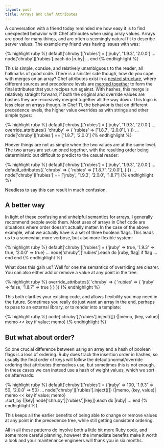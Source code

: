 ```yaml
---
layout: post
title: Arrays and Chef Attributes
---
```


A conversation with a friend today reminded me how easy it is to find unexpected behavior with Chef attributes when using array values. Arrays are good for many things, and are often a seemingly natural fit to describe server values. The example my friend was having issues with was:

{% highlight ruby %}
default['chruby']['rubies'] = ['jruby', '1.9.3', '2.0.0']
...
node['chruby']['rubies'].each do |ruby|
    ...
end
{% endhighlight %}

This is simple, consise, and relatively unambiguous to the reader; all hallmarks of good code. There is a sinister side though, how do you cope with merges on an array? Chef attributes exist in a [nested structure](http://docs.opscode.com/essentials_cookbook_attribute_files.html#attribute-precedence), where different sources and precedence levels are [merged together](https://github.com/opscode/chef/blob/master/lib/chef/mixin/deep_merge.rb) to form the final attributes that your recipes run against. With hashes, this merge is relatively straight forward, if both the original and override values are hashes they are recursively merged together all the way down. This logic is less clear on arrays though. In Chef 11, the behavior is that on different precedence levels, the higher value overrides as with strings and other simple types:

{% highlight ruby %}
default['chruby']['rubies'] = ['jruby', '1.9.3', '2.0.0']
...
override_attributes({
  'chruby' => {
    'rubies' => ['1.8.7', '2.0.0'],
  }
})
...
node['chruby']['rubies'] == ['1.8.7', '2.0.0']
{% endhighlight %}

Hoever things are not as simple when the two values are at the same level. The two arrays are set-unioned together, with the resulting order being deterministic but difficult to predict to the casual reader:

{% highlight ruby %}
default['chruby']['rubies'] = ['jruby', '1.9.3', '2.0.0']
...
default_attributes({
  'chruby' => {
    'rubies' => ['1.8.7', '2.0.0'],
  }
})
...
node['chruby']['rubies'] == ['jruby', '1.9.3', '2.0.0', '1.8.7']
{% endhighlight %}

Needless to say this can result in much confusion.

## A better way

In light of these confusing and unhelpful semantics for arrays, I generally recommend people avoid them. Most uses of arrays in Chef code are situations where order doesn't actually matter. In the case of the above example, what we actually have is a set of three boolean flags. This leads us to a somewhat more verbose, but also more flexible system:

{% highlight ruby %}
default['chruby']['rubies'] = {'jruby' => true, '1.9.3' => true, '2.0.0' => true}
...
node['chruby']['rubies'].each do |ruby, flag|
  if flag
    ...
  end
end
{% endhighlight %}

What does this gain us? Well for one the semantics of overriding are clearer. You can also either add or remove a value at any point in the tree:

{% highlight ruby %}
override_attributes({
  'chruby' => {
    'rubies' => {
      'jruby' => false,
      '1.8.7' => true
    }
  }
})
{% endhighlight %}

This both clarifies your existing code, and allows flexibility you may need in the future. Sometimes you really do just want an array in the end, perhaps to pass to an external library, or to render into a template:

{% highlight ruby %}
node['chruby']['rubies'].inject([]) {|memo, (key, value)| memo << key if value; memo}
{% endhighlight %}

## But what about order?

So one crucial difference between using an array and a hash of boolean flags is a loss of ordering. Ruby does track the insertion order in hashes, so usually the final order of keys will follow the default/normal/override ordering that attributes themselves use, but sometimes this is not enough. In these cases we can instead use a hash of weight values, which we sort on afterwards:

{% highlight ruby %}
default['chruby']['rubies'] = {'jruby' => 100, '1.9.3' => 50, '2.0.0' => 50}
...
node['chruby']['rubies'].inject([]) {|memo, (key, value)| memo << key if value; memo} \
.sort_by {|key| node['chruby']['rubies'][key]}.each do |ruby|
  ...
end
{% endhighlight %}

This keeps all the earlier benefits of being able to change or remove values at any point in the precedence tree, while still getting consistent ordering.

All in all these patterns do involve both a little bit more Ruby code, and some more careful planning, however the immediate benefits make it worth a look and your maintenance engineers will thank you in six months.
